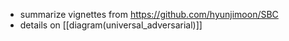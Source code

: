 - summarize vignettes from https://github.com/hyunjimoon/SBC
- details on [[diagram(universal_adversarial)]]